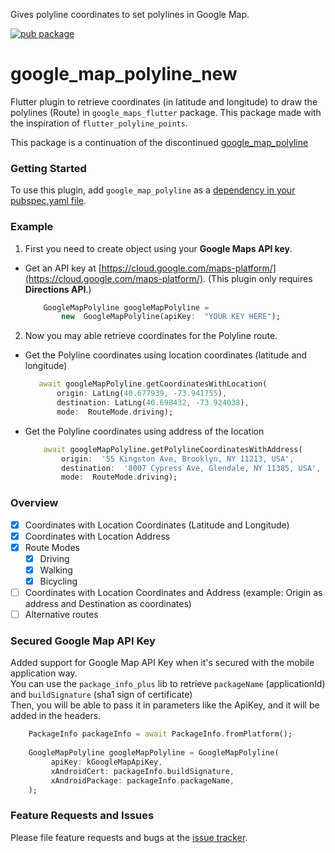 
Gives polyline coordinates to set polylines in Google Map.

[![pub package](https://img.shields.io/pub/v/google_map_polyline.svg)](https://pub.dartlang.org/packages/google_map_polyline)

# google_map_polyline_new
Flutter plugin to retrieve coordinates (in latitude and longitude) to draw the polylines (Route) in `google_maps_flutter` package.
This package made with the inspiration of `flutter_polyline_points`.

This package is a continuation of the discontinued [google_map_polyline](https://pub.dev/packages/google_map_polyline)

### Getting Started

To use this plugin, add `google_map_polyline` as a [dependency in your pubspec.yaml file](https://flutter.io/platform-plugins/).

### Example

1. First you need to create object using your **Google Maps API key**.
- Get an API key at [https://cloud.google.com/maps-platform/](https://cloud.google.com/maps-platform/).
	 (This plugin only requires **Directions API**.)

	```dart
		GoogleMapPolyline googleMapPolyline = 
			new  GoogleMapPolyline(apiKey:  "YOUR KEY HERE");
	```
		
2. Now you may able retrieve coordinates for the Polyline route.

- Get the Polyline coordinates using location coordinates (latitude and longitude)
	 ```dart
     	await googleMapPolyline.getCoordinatesWithLocation(
     		origin: LatLng(40.677939, -73.941755),
     		destination: LatLng(40.698432, -73.924038),
     		mode:  RouteMode.driving);	
	```


- Get the Polyline coordinates using address of the location
	```dart
		await googleMapPolyline.getPolylineCoordinatesWithAddress(
			origin:  '55 Kingston Ave, Brooklyn, NY 11213, USA',
			destination:  '8007 Cypress Ave, Glendale, NY 11385, USA',
			mode:  RouteMode.driving);
	```

### Overview
- [x] Coordinates with Location Coordinates (Latitude and Longitude)
- [x] Coordinates with Location Address
- [x] Route Modes
  	- [x] Driving
  	- [x] Walking
  	- [x] Bicycling
- [ ] Coordinates with Location Coordinates and Address (example: Origin as address and Destination as coordinates)
- [ ] Alternative routes

### Secured Google Map API Key
Added support for Google Map API Key when it's secured with the mobile application way.  
You can use the `package_info_plus` lib to retrieve `packageName` (applicationId) and `buildSignature` (sha1 sign of certificate)  
Then, you will be able to pass it in parameters like the ApiKey, and it will be added in the headers.


   ```dart
       PackageInfo packageInfo = await PackageInfo.fromPlatform();
       
       GoogleMapPolyline googleMapPolyline = GoogleMapPolyline(
            apiKey: kGoogleMapApiKey,
            xAndroidCert: packageInfo.buildSignature,
            xAndroidPackage: packageInfo.packageName,
       );	
  ```
### Feature Requests and Issues
Please file feature requests and bugs at the  [issue tracker](https://github.com/Shark01/google_map_polyline/issues/new).
